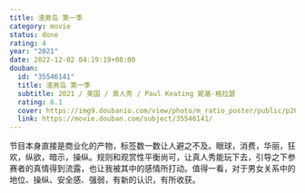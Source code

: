 ```yaml
---
title: 渣男岛 第一季
category: movie
status: done
rating: 4
year: "2021"
date: 2022-12-02 04:19:19+08:00
douban:
  id: "35546141"
  title: 渣男岛 第一季
  subtitle: 2021 / 美国 / 真人秀 / Paul Keating 妮基·格拉瑟
  rating: 6.1
  cover: https://img9.doubanio.com/view/photo/m_ratio_poster/public/p2673997945.jpg
  link: https://movie.douban.com/subject/35546141/
---
```


节目本身直接是商业化的产物，标签数一数让人避之不及。眼球，消费，华丽，狂欢，纵欲，暗示，操纵。规则和观赏性平衡尚可，让真人秀能玩下去，引导之下参赛者的真情得到流露，也让我被其中的感情所打动。值得一看，对于男女关系中的地位、操纵、安全感、强弱，有新的认识，有所收获。
